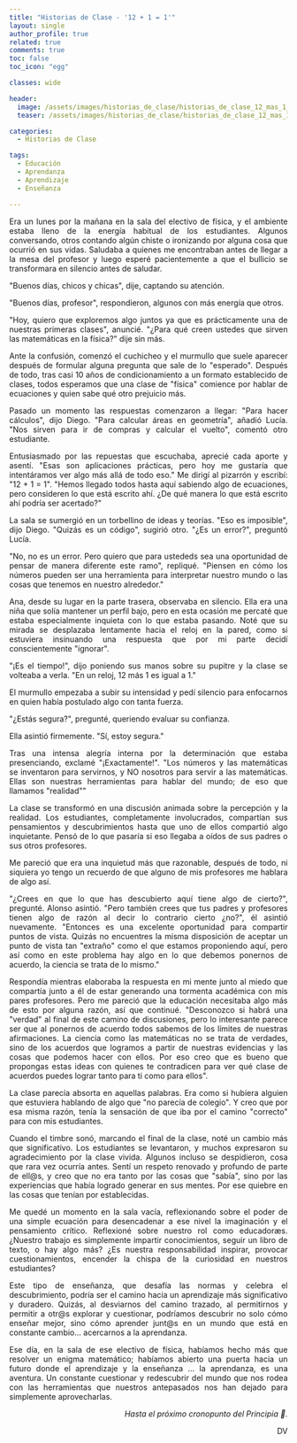 ```yaml
---
title: "Historias de Clase - '12 + 1 = 1'"
layout: single
author_profile: true
related: true
comments: true
toc: false
toc_icon: "egg"

classes: wide

header:
  image: /assets/images/historias_de_clase/historias_de_clase_12_mas_1_igual_1.png
  teaser: /assets/images/historias_de_clase/historias_de_clase_12_mas_1_igual_1.png

categories:
  - Historias de Clase

tags:
  - Educación
  - Aprendanza
  - Aprendizaje
  - Enseñanza

---
```

<div align="justify" markdown="1">
Era un lunes por la mañana en la sala del electivo de física, y el ambiente estaba lleno de la energía habitual de los estudiantes. Algunos conversando, otros contando algún chiste o ironizando por alguna cosa que ocurrió en sus vidas. Saludaba a quienes me encontraban antes de llegar a la mesa del profesor y luego esperé pacientemente a que el bullicio se transformara en silencio antes de saludar.

"Buenos días, chicos y chicas", dije, captando su atención.

"Buenos días, profesor", respondieron, algunos con más energía que otros.

"Hoy, quiero que exploremos algo juntos ya que es prácticamente una de nuestras primeras clases", anuncié. "¿Para qué creen ustedes que sirven las matemáticas en la física?" dije sin más.

Ante la confusión, comenzó el cuchicheo y el murmullo que suele aparecer después de formular alguna pregunta que sale de lo "esperado". Después de todo, tras casi 10 años de condicionamiento a un formato establecido de clases, todos esperamos que una clase de "física" comience por hablar de ecuaciones y quien sabe qué otro prejuicio más. 

Pasado un momento las respuestas comenzaron a llegar: "Para hacer cálculos", dijo Diego. "Para calcular áreas en geometría", añadió Lucía. "Nos sirven para ir de compras y calcular el vuelto", comentó otro estudiante.

Entusiasmado por las repuestas que escuchaba, aprecié cada aporte y asentí. "Esas son aplicaciones prácticas, pero hoy me gustaría que intentáramos ver algo más allá de todo eso." Me dirigí al pizarrón y escribí: "12 + 1 = 1". "Hemos llegado todos hasta aquí sabiendo algo de ecuaciones, pero consideren lo que está escrito ahí. ¿De qué manera lo que está escrito ahí podría ser acertado?"

La sala se sumergió en un torbellino de ideas y teorías. "Eso es imposible", dijo Diego. "Quizás es un código", sugirió otro. "¿Es un error?", preguntó Lucía.

"No, no es un error. Pero quiero que para ustededs sea una oportunidad de pensar de manera diferente este ramo", repliqué. "Piensen en cómo los números pueden ser una herramienta para interpretar nuestro mundo o las cosas que tenemos en nuestro alrededor."

Ana, desde su lugar en la parte trasera, observaba en silencio. Ella era una niña que solía mantener un perfil bajo, pero en esta ocasión me percaté que estaba especialmente inquieta con lo que estaba pasando. Noté que su mirada se desplazaba lentamente hacia el reloj en la pared, como si estuviera insinuando una respuesta que por mi parte decidí conscientemente "ignorar".

"¡Es el tiempo!", dijo poniendo sus manos sobre su pupitre y la clase se volteaba a verla. "En un reloj, 12 más 1 es igual a 1."

El murmullo empezaba a subir su intensidad y pedí silencio para enfocarnos en quien había postulado algo con tanta fuerza.

"¿Estás segura?", pregunté, queriendo evaluar su confianza.

Ella asintió firmemente. "Sí, estoy segura."

Tras una intensa alegría interna por la determinación que estaba presenciando, exclamé "¡Exactamente!". "Los números y las matemáticas se inventaron para servirnos, y NO nosotros para servir a las matemáticas. Ellas son nuestras herramientas para hablar del mundo; de eso que llamamos "realidad""

La clase se transformó en una discusión animada sobre la percepción y la realidad. Los estudiantes, completamente involucrados, compartían sus pensamientos y descubrimientos hasta que uno de ellos compartió algo inquietante. Pensó de lo que pasaría si eso llegaba a oídos de sus padres o sus otros profesores. 

Me pareció que era una inquietud más que razonable, después de todo, ni siquiera yo tengo un recuerdo de que alguno de mis profesores me hablara de algo así. 

"¿Crees en que lo que has descubierto aquí tiene algo de cierto?", pregunté. Alonso asintió. "Pero también crees que tus padres y profesores tienen algo de razón al decir lo contrario cierto ¿no?", él asintió nuevamente. "Entonces es una excelente oportunidad para compartir puntos de vista. Quizás no encuentres la misma disposición de aceptar un punto de vista tan "extraño" como el que estamos proponiendo aquí, pero así como en este problema hay algo en lo que debemos ponernos de acuerdo, la ciencia se trata de lo mismo." 

Respondía mientras elaboraba la respuesta en mi mente junto al miedo que compartía junto a él de estar generando una tormenta académica con mis pares profesores. Pero me pareció que la educación necesitaba algo más de esto por alguna razón, así que continué. "Desconozco si habrá una "verdad" al final de este camino de discusiones, pero lo interesante parece ser que al ponernos de acuerdo todos sabemos de los límites de nuestras afirmaciones. La ciencia como las matemáticas no se trata de verdades, sino de los acuerdos que logramos a partir de nuestras evidencias y las cosas que podemos hacer con ellos. Por eso creo que es bueno que propongas estas ideas con quienes te contradicen para ver qué clase de acuerdos puedes lograr tanto para ti como para ellos". 

La clase parecía absorta en aquellas palabras. Era como si hubiera alguien que estuviera hablando de algo que "no parecía de colegio". Y creo que por esa misma razón, tenía la sensación de que iba por el camino "correcto" para con mis estudiantes. 

Cuando el timbre sonó, marcando el final de la clase, noté un cambio más que significativo. Los estudiantes se levantaron, y muchos expresaron su agradecimiento por la clase vivida. Algunos incluso se despidieron, cosa que rara vez ocurría antes. Sentí un respeto renovado y profundo de parte de ell@s, y creo que no era tanto por las cosas que "sabía", sino por las experiencias que había logrado generar en sus mentes. Por ese quiebre en las cosas que tenían por establecidas.

Me quedé un momento en la sala vacía, reflexionando sobre el poder de una simple ecuación para desencadenar a ese nivel la imaginación y el pensamiento crítico. Reflexioné sobre nuestro rol como educadoræs. ¿Nuestro trabajo es simplemente impartir conocimientos, seguir un libro de texto, o hay algo más? ¿Es nuestra responsabilidad inspirar, provocar cuestionamientos, encender la chispa de la curiosidad en nuestros estudiantes?

Este tipo de enseñanza, que desafía las normas y celebra el descubrimiento, podría ser el camino hacia un aprendizaje más significativo y duradero. Quizás, al desviarnos del camino trazado, al permitirnos y permitir a otr@s explorar y cuestionar, podríamos descubrir no solo cómo enseñar mejor, sino cómo aprender junt@s en un mundo que está en constante cambio... acercarnos a la aprendanza.

Ese día, en la sala de ese electivo de física, habíamos hecho más que resolver un enigma matemático; habíamos abierto una puerta hacia un futuro donde el aprendizaje y la enseñanza ... la aprendanza, es una aventura. Un constante cuestionar y redescubrir del mundo que nos rodea con las herramientas que nuestros antepasados nos han dejado para simplemente aprovecharlas.

<div align="right" markdown="1">

_Hasta el próximo cronopunto del Principia 🥚._

DV

</div>


</div>
